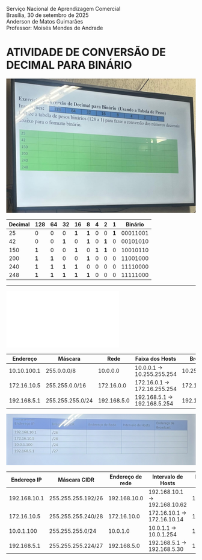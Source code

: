Serviço Nacional de Aprendizagem Comercial  
Brasília, 30 de setembro de 2025  
Anderson de Matos Guimarães  
Professor: Moisés Mendes de Andrade

# ATIVIDADE DE CONVERSÃO DE DECIMAL PARA BINÁRIO


![Atividade de conversão](./tabela.jpeg)

| Decimal | 128 | 64 | 32 | 16 | 8 | 4 | 2 | 1 | Binário |
|--------|-----|----|----|----|---|---|---|---|---|
| 25     |  0  |  0 |  0 | **1** | **1** | 0 | 0 | **1** | 00011001 |
| 42     |  0  |  0 | **1** |  0 | **1** | 0 | **1** | 0 | 00101010 |
| 150    | **1** |  0 |  0 | **1** | 0 | **1** | **1** | 0 | 10010110 |
| 200    | **1** | **1** |  0 |  0 | **1** | 0 | 0 | 0 | 11001000 |
| 240    | **1** | **1** | **1** | **1** | 0 | 0 | 0 | 0 | 11110000
| 248    | **1** | **1** | **1** | **1** | **1** | 0 | 0 | 0 | 11111000 |

---

[![Visualizar PDF](./rede.pdf)](./rede.pdf)

| Endereço | Máscara | Rede | Faixa dos Hosts | Broadcast |
|--- | ---| --- | --- | --- |
| 10.10.100.1| 255.0.0.0/8| 10.0.0.0 | 10.0.0.1 -> 10.255.255.254 | 10.255.255.255 |
| 172.16.10.5 | 255.255.0.0/16 | 172.16.0.0 | 172.16.0.1 -> 172.16.255.254 | 172.16.255.255 |
|192.168.5.1 | 255.255.255.0/24 | 192.168.5.0 | 192.168.5.1 -> 192.168.5.254 | 192.168.5.255 |

![Sub-redes 2](./sub-redes2.jpg)

| Endereço IP | Máscara CIDR | Endereço de rede | Intervalo de Hosts | Endereço de broadcast |
| --- | --- | --- | --- | --- |
| 192.168.10.1 | 255.255.255.192/26 | 192.168.10.0 | 192.168.10.1 -> 192.168.10.62 | 192.168.10.62 |
| 172.16.10.5 | 255.255.255.240/28| 172.16.10.0 | 172.16.10.1 -> 172.16.10.14| 172.16.10.15|
| 10.0.1.100| 255.255.255.0/24 | 10.0.1.0 | 10.0.1.1 -> 10.0.1.254 | 10.0.1.255 |
| 192.168.5.1 | 255.255.255.224/27| 192.168.5.0 | 192.168.5.1 -> 192.168.5.30 | 192.168.5.31 |
